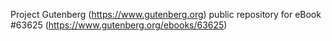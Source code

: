 Project Gutenberg (https://www.gutenberg.org) public repository for
eBook #63625 (https://www.gutenberg.org/ebooks/63625)
